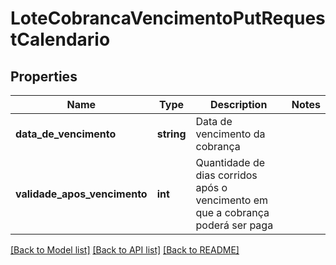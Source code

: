 # LoteCobrancaVencimentoPutRequestCalendario

## Properties
Name | Type | Description | Notes
------------ | ------------- | ------------- | -------------
**data_de_vencimento** | **string** | Data de vencimento da cobrança | 
**validade_apos_vencimento** | **int** | Quantidade de dias corridos após o vencimento em que a cobrança poderá ser paga | 

[[Back to Model list]](../../README.md#documentation-for-models) [[Back to API list]](../../README.md#documentation-for-api-endpoints) [[Back to README]](../../README.md)

